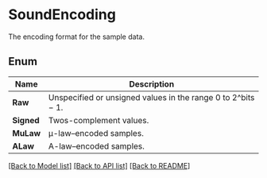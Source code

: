 ﻿
# SoundEncoding
The encoding format for the sample data. 

## Enum
 Name | Description
------------ | ------------
**Raw** | Unspecified or unsigned values in the range 0 to 2^bits − 1.
**Signed** | Twos-complement values.
**MuLaw** | μ-law–encoded samples.
**ALaw** | A-law–encoded samples.


[[Back to Model list]](../../README.md#documentation-for-models) [[Back to API list]](../../README.md#documentation-for-api-endpoints) [[Back to README]](../../README.md)


